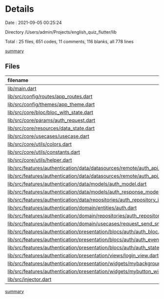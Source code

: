 # Details

Date : 2021-09-05 00:25:24

Directory /Users/admin/Projects/english_quiz_flutter/lib

Total : 25 files,  651 codes, 11 comments, 116 blanks, all 778 lines

[summary](results.md)

## Files
| filename | language | code | comment | blank | total |
| :--- | :--- | ---: | ---: | ---: | ---: |
| [lib/main.dart](/lib/main.dart) | Dart | 60 | 0 | 7 | 67 |
| [lib/src/config/routes/app_routes.dart](/lib/src/config/routes/app_routes.dart) | Dart | 26 | 0 | 5 | 31 |
| [lib/src/config/themes/app_theme.dart](/lib/src/config/themes/app_theme.dart) | Dart | 30 | 0 | 3 | 33 |
| [lib/src/core/bloc/bloc_with_state.dart](/lib/src/core/bloc/bloc_with_state.dart) | Dart | 17 | 0 | 5 | 22 |
| [lib/src/core/params/auth_request.dart](/lib/src/core/params/auth_request.dart) | Dart | 6 | 0 | 2 | 8 |
| [lib/src/core/resources/data_state.dart](/lib/src/core/resources/data_state.dart) | Dart | 12 | 0 | 5 | 17 |
| [lib/src/core/usecases/usecase.dart](/lib/src/core/usecases/usecase.dart) | Dart | 3 | 0 | 0 | 3 |
| [lib/src/core/utils/colors.dart](/lib/src/core/utils/colors.dart) | Dart | 2 | 0 | 2 | 4 |
| [lib/src/core/utils/constants.dart](/lib/src/core/utils/constants.dart) | Dart | 3 | 0 | 1 | 4 |
| [lib/src/core/utils/helper.dart](/lib/src/core/utils/helper.dart) | Dart | 23 | 0 | 4 | 27 |
| [lib/src/features/authentication/data/datasources/remote/auth_api_service.dart](/lib/src/features/authentication/data/datasources/remote/auth_api_service.dart) | Dart | 13 | 0 | 4 | 17 |
| [lib/src/features/authentication/data/datasources/remote/auth_api_service.g.dart](/lib/src/features/authentication/data/datasources/remote/auth_api_service.g.dart) | Dart | 36 | 4 | 8 | 48 |
| [lib/src/features/authentication/data/models/auth_model.dart](/lib/src/features/authentication/data/models/auth_model.dart) | Dart | 17 | 0 | 5 | 22 |
| [lib/src/features/authentication/data/models/auth_response_model.dart](/lib/src/features/authentication/data/models/auth_response_model.dart) | Dart | 20 | 0 | 6 | 26 |
| [lib/src/features/authentication/data/repositories/auth_repository_impl.dart](/lib/src/features/authentication/data/repositories/auth_repository_impl.dart) | Dart | 32 | 0 | 6 | 38 |
| [lib/src/features/authentication/domain/entities/auth.dart](/lib/src/features/authentication/domain/entities/auth.dart) | Dart | 11 | 0 | 4 | 15 |
| [lib/src/features/authentication/domain/repositories/auth_repository.dart](/lib/src/features/authentication/domain/repositories/auth_repository.dart) | Dart | 6 | 1 | 1 | 8 |
| [lib/src/features/authentication/domain/usecases/request_send_sms_usecase.dart](/lib/src/features/authentication/domain/usecases/request_send_sms_usecase.dart) | Dart | 13 | 0 | 4 | 17 |
| [lib/src/features/authentication/presentation/blocs/auth/auth_bloc.dart](/lib/src/features/authentication/presentation/blocs/auth/auth_bloc.dart) | Dart | 30 | 0 | 7 | 37 |
| [lib/src/features/authentication/presentation/blocs/auth/auth_event.dart](/lib/src/features/authentication/presentation/blocs/auth/auth_event.dart) | Dart | 10 | 0 | 4 | 14 |
| [lib/src/features/authentication/presentation/blocs/auth/auth_state.dart](/lib/src/features/authentication/presentation/blocs/auth/auth_state.dart) | Dart | 17 | 0 | 8 | 25 |
| [lib/src/features/authentication/presentation/views/login_view.dart](/lib/src/features/authentication/presentation/views/login_view.dart) | Dart | 195 | 0 | 11 | 206 |
| [lib/src/features/authentication/presentation/widgets/mybackground_widget.dart](/lib/src/features/authentication/presentation/widgets/mybackground_widget.dart) | Dart | 15 | 0 | 4 | 19 |
| [lib/src/features/authentication/presentation/widgets/mybutton_widget.dart](/lib/src/features/authentication/presentation/widgets/mybutton_widget.dart) | Dart | 42 | 2 | 4 | 48 |
| [lib/src/injector.dart](/lib/src/injector.dart) | Dart | 12 | 4 | 6 | 22 |

[summary](results.md)